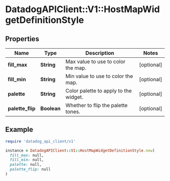 # DatadogAPIClient::V1::HostMapWidgetDefinitionStyle

## Properties

| Name             | Type        | Description                           | Notes      |
| ---------------- | ----------- | ------------------------------------- | ---------- |
| **fill_max**     | **String**  | Max value to use to color the map.    | [optional] |
| **fill_min**     | **String**  | Min value to use to color the map.    | [optional] |
| **palette**      | **String**  | Color palette to apply to the widget. | [optional] |
| **palette_flip** | **Boolean** | Whether to flip the palette tones.    | [optional] |

## Example

```ruby
require 'datadog_api_client/v1'

instance = DatadogAPIClient::V1::HostMapWidgetDefinitionStyle.new(
  fill_max: null,
  fill_min: null,
  palette: null,
  palette_flip: null
)
```
